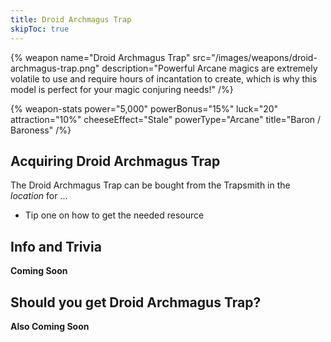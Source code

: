 ```yaml
---
title: Droid Archmagus Trap
skipToc: true
---
```


{% weapon
 name="Droid Archmagus Trap"
 src="/images/weapons/droid-archmagus-trap.png"
 description="Powerful Arcane magics are extremely volatile to use and require hours of incantation to create, which is why this model is perfect for your magic conjuring needs!"
/%}

{% weapon-stats
 power="5,000"
 powerBonus="15%"
 luck="20"
 attraction="10%"
 cheeseEffect="Stale"
 powerType="Arcane"
 title="Baron / Baroness"
/%}

## Acquiring Droid Archmagus Trap

The Droid Archmagus Trap can be bought from the Trapsmith in the *location* for ...

- Tip one on how to get the needed resource

## Info and Trivia

**Coming Soon**

## Should you get Droid Archmagus Trap?

**Also Coming Soon**
